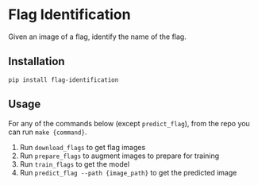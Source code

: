 Flag Identification
===================

Given an image of a flag, identify the name of the flag.

Installation
------------

`pip install flag-identification`

Usage
-----

For any of the commands below (except `predict_flag`), from the repo you can run `make {command}`.

1. Run `download_flags` to get flag images
2. Run `prepare_flags` to augment images to prepare for training
3. Run `train_flags` to get the model
4. Run `predict_flag --path {image_path}` to get the predicted image
